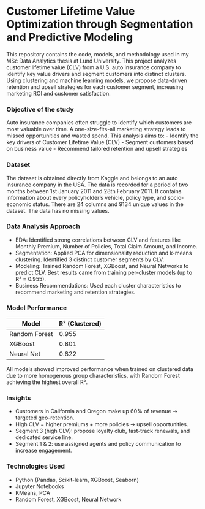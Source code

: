 # Customer Lifetime Value Optimization through Segmentation and Predictive Modeling
This repository contains the code, models, and methodology used in my MSc Data Analytics thesis at Lund University. This project analyzes customer lifetime value (CLV) from a U.S. auto insurance company to identify key value drivers and segment customers into distinct clusters. Using clustering and machine learning models, we propose data-driven retention and upsell strategies for each customer segment, increasing marketing ROI and customer satisfaction.

### Objective of the study
Auto insurance companies often struggle to identify which customers are most valuable over time. A one-size-fits-all marketing strategy leads to missed opportunities and wasted spend. This analysis aims to:
    - Identify the key drivers of Customer Lifetime Value (CLV)
    - Segment customers based on business value
    - Recommend tailored retention and upsell strategies
    
### Dataset
The dataset is obtained directly from Kaggle and belongs to an auto insurance company in the USA. The data is recorded for a period of two months between 1st January 2011 and 28th
February 2011. It contains information about every policyholder’s vehicle, policy type, and socio-economic status. There are 24 columns and 9134 unique values in the dataset. The data has no missing values.

### Data Analysis Approach
- EDA: Identified strong correlations between CLV and features like Monthly Premium, Number of Policies, Total Claim Amount, and Income.
- Segmentation: Applied PCA for dimensionality reduction and k-means clustering. Identified 3 distinct customer segments by CLV.
- Modeling: Trained Random Forest, XGBoost, and Neural Networks to predict CLV. Best results came from training per-cluster models (up to R² = 0.955).
- Business Recommendations: Used each cluster characteristics to recommend marketing and retention strategies.

### Model Performance

| Model         | R² (Clustered) |
|---------------|----------------|
| Random Forest | 0.955          |
| XGBoost       | 0.801          |
| Neural Net    | 0.822          |

All models showed improved performance when trained on clustered data due to more homogenous group characteristics, with Random Forest achieving the highest overall R².

### Insights
- Customers in California and Oregon make up 60% of revenue → targeted geo-retention.
- High CLV = higher premiums + more policies → upsell opportunities.
- Segment 3 (high CLV): propose loyalty club, fast-track renewals, and dedicated service line.
- Segment 1 & 2: use assigned agents and policy communication to increase engagement.

### Technologies Used
- Python (Pandas, Scikit-learn, XGBoost, Seaborn)
- Jupyter Notebooks
- KMeans, PCA
- Random Forest, XGBoost, Neural Network
  


